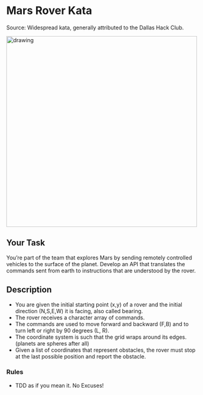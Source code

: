 Mars Rover Kata
===============
Source: Widespread kata, generally attributed to the Dallas Hack Club.

<img src="https://upload.wikimedia.org/wikipedia/commons/d/d8/NASA_Mars_Rover.jpg" alt="drawing" width="500"/>

## Your Task
You’re part of the team that explores Mars by sending remotely controlled vehicles to the surface of the planet.
Develop an API that translates the commands sent from earth to instructions that are understood by the rover.

## Description
* You are given the initial starting point (x,y) of a rover and the initial direction (N,S,E,W) it is facing, also called bearing.
* The rover receives a character array of commands.
* The commands are used to move forward and backward (F,B) and to turn left or right by 90 degrees (L, R).
* The coordinate system is such that the grid wraps around its edges. (planets are spheres after all)
* Given a list of coordinates that represent obstacles, the rover must stop at the last possible position and report the obstacle.

### Rules
* TDD as if you mean it. No Excuses!

